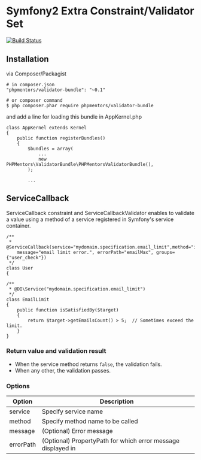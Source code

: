 # Symfony2 Extra Constraint/Validator Set

[![Build Status](https://travis-ci.org/phpmentors-jp/validator-bundle.svg?branch=master)](https://travis-ci.org/phpmentors-jp/validator-bundle)

## Installation

via Composer/Packagist

```
# in composer.json
"phpmentors/validator-bundle": "~0.1"

# or composer command
$ php composer.phar require phpmentors/validator-bundle
```

and add a line for loading this bundle in AppKernel.php

```
class AppKernel extends Kernel
{
    public function registerBundles()
    {
        $bundles = array(
            ...
            new PHPMentors\ValidatorBundle\PHPMentorsValidatorBundle(),
        );

        ...
```


## ServiceCallback

ServiceCallback constraint and ServiceCallbackValidator enables to validate a value using a method of a service registered in Symfony's service container.

```
/**
 * @ServiceCallback(service="mydomain.specification.email_limit",method="isSatisfiedBy",
    message="email limit error.", errorPath="emailMax", groups={"user_check"})
 */
class User
{

```

```
/**
 * @DI\Service("mydomain.specification.email_limit")
 */
class EmailLimit
{
    public function isSatisfiedBy($target)
    {
        return $target->getEmailsCount() > 5;  // Sometimes exceed the limit.
    }
}
```

### Return value and validation result

* When the service method returns `false`, the validation fails.
* When any other, the validation passes.

### Options

| Option               | Description                                                         |
| -------------------- |---------------------------------------------------------------------|
| service              | Specify service name                                                |
| method               | Specify method name to be called                                    |
| message              | (Optional) Error message                                            |
| errorPath            | (Optional) PropertyPath for which error message displayed in        |
